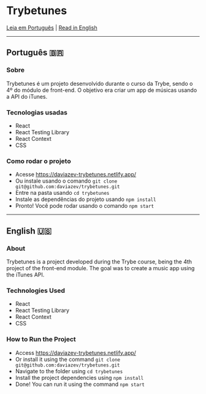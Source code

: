 # Trybetunes

[Leia em Português](#português-) | [Read in English](#english-)

---

## Português 🇧🇷

### Sobre

Trybetunes é um projeto desenvolvido durante o curso da Trybe, sendo o 4º do módulo de front-end. O objetivo era criar um app de músicas usando a API do iTunes.

### Tecnologias usadas

- React
- React Testing Library
- React Context
- CSS

### Como rodar o projeto

- Acesse https://daviazev-trybetunes.netlify.app/
- Ou instale usando o comando `git clone git@github.com:daviazev/trybetunes.git`
- Entre na pasta usando `cd trybetunes`
- Instale as dependências do projeto usando `npm install`
- Pronto! Você pode rodar usando o comando `npm start`

---

## English 🇺🇸

### About

Trybetunes is a project developed during the Trybe course, being the 4th project of the front-end module. The goal was to create a music app using the iTunes API.

### Technologies Used

- React
- React Testing Library
- React Context
- CSS

### How to Run the Project

- Access https://daviazev-trybetunes.netlify.app/
- Or install it using the command `git clone git@github.com:daviazev/trybetunes.git`
- Navigate to the folder using `cd trybetunes`
- Install the project dependencies using `npm install`
- Done! You can run it using the command `npm start`
